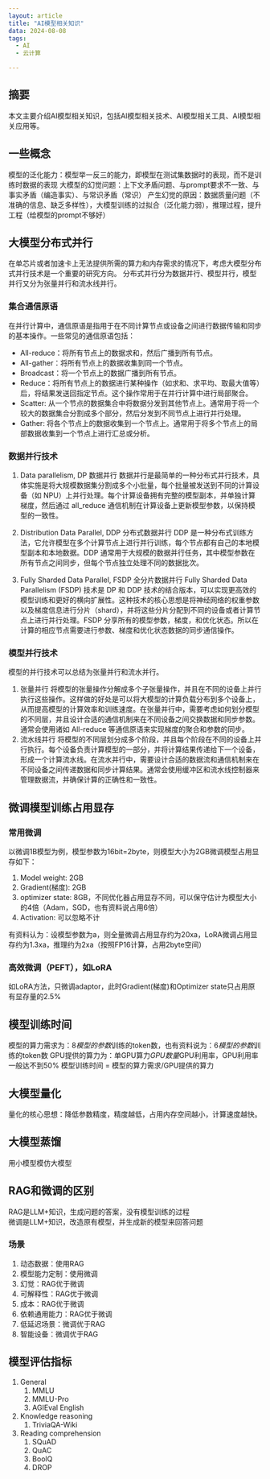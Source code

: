 ```yaml
---
layout: article
title: "AI模型相关知识"
data: 2024-08-08
tags:
  - AI
  - 云计算

---
```



## 摘要

本文主要介绍AI模型相关知识，包括AI模型相关技术、AI模型相关工具、AI模型相关应用等。

## 一些概念

模型的泛化能力：模型举一反三的能力，即模型在测试集数据时的表现，而不是训练时数据的表现
大模型的幻觉问题：上下文矛盾问题、与prompt要求不一致、与事实矛盾（编造事实）、与常识矛盾（常识）
产生幻觉的原因：数据质量问题（不准确的信息、缺乏多样性），大模型训练的过拟合（泛化能力弱），推理过程，提升工程（给模型的prompt不够好）

## 大模型分布式并行

在单芯片或者加速卡上无法提供所需的算力和内存需求的情况下，考虑大模型分布式并行技术是一个重要的研究方向。
分布式并行分为数据并行、模型并行，模型并行又分为张量并行和流水线并行。

### 集合通信原语

在并行计算中，通信原语是指用于在不同计算节点或设备之间进行数据传输和同步的基本操作。一些常见的通信原语包括：

- All-reduce：将所有节点上的数据求和，然后广播到所有节点。
- All-gather：将所有节点上的数据收集到同一个节点。
- Broadcast：将一个节点上的数据广播到所有节点。
- Reduce：将所有节点上的数据进行某种操作（如求和、求平均、取最大值等）后，将结果发送回指定节点。这个操作常用于在并行计算中进行局部聚合。
- Scatter: 从一个节点的数据集合中将数据分发到其他节点上。通常用于将一个较大的数据集合分割成多个部分，然后分发到不同节点上进行并行处理。
- Gather: 将各个节点上的数据收集到一个节点上。通常用于将多个节点上的局部数据收集到一个节点上进行汇总或分析。

### 数据并行技术

1. Data parallelism, DP 数据并行
   数据并行是最简单的一种分布式并行技术，具体实施是将大规模数据集分割成多个小批量，每个批量被发送到不同的计算设备（如 NPU）上并行处理。每个计算设备拥有完整的模型副本，并单独计算梯度，然后通过 all_reduce 通信机制在计算设备上更新模型参数，以保持模型的一致性。

2. Distribution Data Parallel, DDP 分布式数据并行
   DDP 是一种分布式训练方法，它允许模型在多个计算节点上进行并行训练，每个节点都有自己的本地模型副本和本地数据。DDP 通常用于大规模的数据并行任务，其中模型参数在所有节点之间同步，但每个节点独立处理不同的数据批次。

3. Fully Sharded Data Parallel, FSDP 全分片数据并行
   Fully Sharded Data Parallelism (FSDP) 技术是 DP 和 DDP 技术的结合版本，可以实现更高效的模型训练和更好的横向扩展性。这种技术的核心思想是将神经网络的权重参数以及梯度信息进行分片（shard），并将这些分片分配到不同的设备或者计算节点上进行并行处理。FSDP 分享所有的模型参数，梯度，和优化状态。所以在计算的相应节点需要进行参数、梯度和优化状态数据的同步通信操作。
  
### 模型并行技术

模型的并行技术可以总结为张量并行和流水并行。

1. 张量并行
   将模型的张量操作分解成多个子张量操作，并且在不同的设备上并行执行这些操作。这样做的好处是可以将大模型的计算负载分布到多个设备上，从而提高模型的计算效率和训练速度。在张量并行中，需要考虑如何划分模型的不同层，并且设计合适的通信机制来在不同设备之间交换数据和同步参数。通常会使用诸如 All-reduce 等通信原语来实现梯度的聚合和参数的同步。
2. 流水线并行
   将模型的不同层划分成多个阶段，并且每个阶段在不同的设备上并行执行。每个设备负责计算模型的一部分，并将计算结果传递给下一个设备，形成一个计算流水线。在流水并行中，需要设计合适的数据流和通信机制来在不同设备之间传递数据和同步计算结果。通常会使用缓冲区和流水线控制器来管理数据流，并确保计算的正确性和一致性。

## 微调模型训练占用显存

### 常用微调

以微调1B模型为例，模型参数为16bit=2byte，则模型大小为2GB微调模型占用显存如下：

1. Model weight: 2GB
2. Gradient(梯度): 2GB
3. optimizer state: 8GB，不同优化器占用显存不同，可以保守估计为模型大小的4倍（Adam，SGD，也有资料说占用6倍）
4. Activation: 可以忽略不计

有资料认为：设模型参数为a，则全量微调占用显存约为20xa，LoRA微调占用显存约为1.3xa，推理约为2xa（按照FP16计算，占用2byte空间）
### 高效微调（PEFT），如LoRA

如LoRA方法，只微调adaptor，此时Gradient(梯度)和Optimizer state只占用原有显存量的2.5%

## 模型训练时间

模型的算力需求为：8*模型的参数*训练的token数，也有资料说为：6*模型的参数*训练的token数
GPU提供的算力为：单GPU算力*GPU数量*GPU利用率，GPU利用率一般达不到50%
模型训练时间 = 模型的算力需求/GPU提供的算力

## 大模型量化

量化的核心思想：降低参数精度，精度越低，占用内存空间越小，计算速度越快。

## 大模型蒸馏

用小模型模仿大模型

## RAG和微调的区别

RAG是LLM+知识，生成问题的答案，没有模型训练的过程  
微调是LLM+知识，改造原有模型，并生成新的模型来回答问题

### 场景

1. 动态数据：使用RAG
2. 模型能力定制：使用微调
3. 幻觉：RAG优于微调
4. 可解释性：RAG优于微调
5. 成本：RAG优于微调
6. 依赖通用能力：RAG优于微调
7. 低延迟场景：微调优于RAG
8. 智能设备：微调优于RAG

## 模型评估指标

1. General
   1. MMLU
   2. MMLU-Pro
   3. AGIEval English
2. Knowledge reasoning
   1. TriviaQA-Wiki
3. Reading comprehension
   1. SQuAD
   2. QuAC
   3. BoolQ
   4. DROP